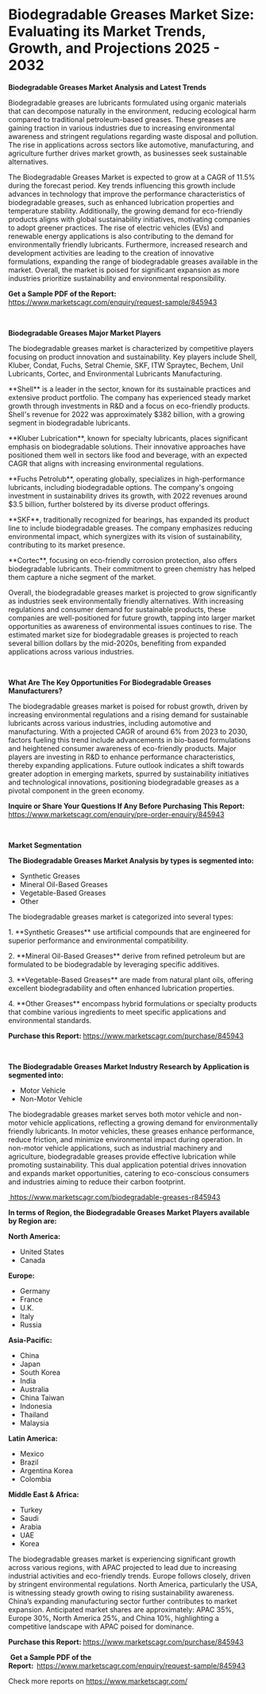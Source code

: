 <p><h1>Biodegradable Greases Market Size: Evaluating its Market Trends, Growth, and Projections 2025 - 2032</h1></p><p><strong>Biodegradable Greases Market Analysis and Latest Trends</strong></p>
<p><p>Biodegradable greases are lubricants formulated using organic materials that can decompose naturally in the environment, reducing ecological harm compared to traditional petroleum-based greases. These greases are gaining traction in various industries due to increasing environmental awareness and stringent regulations regarding waste disposal and pollution. The rise in applications across sectors like automotive, manufacturing, and agriculture further drives market growth, as businesses seek sustainable alternatives.</p><p>The Biodegradable Greases Market is expected to grow at a CAGR of 11.5% during the forecast period. Key trends influencing this growth include advances in technology that improve the performance characteristics of biodegradable greases, such as enhanced lubrication properties and temperature stability. Additionally, the growing demand for eco-friendly products aligns with global sustainability initiatives, motivating companies to adopt greener practices. The rise of electric vehicles (EVs) and renewable energy applications is also contributing to the demand for environmentally friendly lubricants. Furthermore, increased research and development activities are leading to the creation of innovative formulations, expanding the range of biodegradable greases available in the market. Overall, the market is poised for significant expansion as more industries prioritize sustainability and environmental responsibility.</p></p>
<p><strong>Get a Sample PDF of the Report:&nbsp;</strong> <a href="https://www.marketscagr.com/enquiry/request-sample/845943?utm_campaign=1869&utm_medium=2&utm_source=Github&utm_content=ia&utm_term=30012025&utm_id=biodegradable-greases">https://www.marketscagr.com/enquiry/request-sample/845943</a></p>
<p>&nbsp;</p>
<p><strong>Biodegradable Greases Major Market Players</strong></p>
<p><p>The biodegradable greases market is characterized by competitive players focusing on product innovation and sustainability. Key players include Shell, Kluber, Condat, Fuchs, Setral Chemie, SKF, ITW Spraytec, Bechem, Unil Lubricants, Cortec, and Environmental Lubricants Manufacturing.</p><p>**Shell** is a leader in the sector, known for its sustainable practices and extensive product portfolio. The company has experienced steady market growth through investments in R&D and a focus on eco-friendly products. Shell's revenue for 2022 was approximately $382 billion, with a growing segment in biodegradable lubricants.</p><p>**Kluber Lubrication**, known for specialty lubricants, places significant emphasis on biodegradable solutions. Their innovative approaches have positioned them well in sectors like food and beverage, with an expected CAGR that aligns with increasing environmental regulations.</p><p>**Fuchs Petrolub**, operating globally, specializes in high-performance lubricants, including biodegradable options. The company's ongoing investment in sustainability drives its growth, with 2022 revenues around $3.5 billion, further bolstered by its diverse product offerings.</p><p>**SKF**, traditionally recognized for bearings, has expanded its product line to include biodegradable greases. The company emphasizes reducing environmental impact, which synergizes with its vision of sustainability, contributing to its market presence.</p><p>**Cortec**, focusing on eco-friendly corrosion protection, also offers biodegradable lubricants. Their commitment to green chemistry has helped them capture a niche segment of the market.</p><p>Overall, the biodegradable greases market is projected to grow significantly as industries seek environmentally friendly alternatives. With increasing regulations and consumer demand for sustainable products, these companies are well-positioned for future growth, tapping into larger market opportunities as awareness of environmental issues continues to rise. The estimated market size for biodegradable greases is projected to reach several billion dollars by the mid-2020s, benefiting from expanded applications across various industries.</p></p>
<p>&nbsp;</p>
<p><strong>What Are The Key Opportunities For Biodegradable Greases Manufacturers?</strong></p>
<p><p>The biodegradable greases market is poised for robust growth, driven by increasing environmental regulations and a rising demand for sustainable lubricants across various industries, including automotive and manufacturing. With a projected CAGR of around 6% from 2023 to 2030, factors fueling this trend include advancements in bio-based formulations and heightened consumer awareness of eco-friendly products. Major players are investing in R&D to enhance performance characteristics, thereby expanding applications. Future outlook indicates a shift towards greater adoption in emerging markets, spurred by sustainability initiatives and technological innovations, positioning biodegradable greases as a pivotal component in the green economy.</p></p>
<p><strong>Inquire or Share Your Questions If Any Before Purchasing This Report:</strong> <a href="https://www.marketscagr.com/enquiry/pre-order-enquiry/845943?utm_campaign=1869&utm_medium=2&utm_source=Github&utm_content=ia&utm_term=30012025&utm_id=biodegradable-greases">https://www.marketscagr.com/enquiry/pre-order-enquiry/845943</a></p>
<p>&nbsp;</p>
<p><strong>Market Segmentation</strong></p>
<p><strong>The Biodegradable Greases Market Analysis by types is segmented into:</strong></p>
<p><ul><li>Synthetic Greases</li><li>Mineral Oil-Based Greases</li><li>Vegetable-Based Greases</li><li>Other</li></ul></p>
<p><p>The biodegradable greases market is categorized into several types: </p><p>1. **Synthetic Greases** use artificial compounds that are engineered for superior performance and environmental compatibility.</p><p>2. **Mineral Oil-Based Greases** derive from refined petroleum but are formulated to be biodegradable by leveraging specific additives.</p><p>3. **Vegetable-Based Greases** are made from natural plant oils, offering excellent biodegradability and often enhanced lubrication properties.</p><p>4. **Other Greases** encompass hybrid formulations or specialty products that combine various ingredients to meet specific applications and environmental standards.</p></p>
<p><strong>Purchase this Report:&nbsp;</strong><a href="https://www.marketscagr.com/purchase/845943?utm_campaign=1869&utm_medium=2&utm_source=Github&utm_content=ia&utm_term=30012025&utm_id=biodegradable-greases">https://www.marketscagr.com/purchase/845943</a></p>
<p>&nbsp;</p>
<p><strong>The Biodegradable Greases Market Industry Research by Application is segmented into:</strong></p>
<p><ul><li>Motor Vehicle</li><li>Non-Motor Vehicle</li></ul></p>
<p><p>The biodegradable greases market serves both motor vehicle and non-motor vehicle applications, reflecting a growing demand for environmentally friendly lubricants. In motor vehicles, these greases enhance performance, reduce friction, and minimize environmental impact during operation. In non-motor vehicle applications, such as industrial machinery and agriculture, biodegradable greases provide effective lubrication while promoting sustainability. This dual application potential drives innovation and expands market opportunities, catering to eco-conscious consumers and industries aiming to reduce their carbon footprint.</p></p>
<p><a href="https://www.marketscagr.com/biodegradable-greases-r845943?utm_campaign=1869&utm_medium=2&utm_source=Github&utm_content=ia&utm_term=30012025&utm_id=biodegradable-greases">&nbsp;https://www.marketscagr.com/biodegradable-greases-r845943</a></p>
<p><strong>In terms of Region, the Biodegradable Greases Market Players available by Region are:</strong></p>
<p>
    <p> <strong> North America: </strong>
        <ul>
            <li>United States</li>
            <li>Canada</li>
        </ul>
        </p> 
    <p> <strong> Europe: </strong>
        <ul>
            <li>Germany</li>
            <li>France</li>
            <li>U.K.</li>
            <li>Italy</li>
            <li>Russia</li>
        </ul>
        </p> 
    <p> <strong> Asia-Pacific: </strong>
        <ul>
            <li>China</li>
            <li>Japan</li>
            <li>South Korea</li>
            <li>India</li>
            <li>Australia</li>
            <li>China Taiwan</li>
            <li>Indonesia</li>
            <li>Thailand</li>
            <li>Malaysia</li>
        </ul>
        </p> 
    <p> <strong> Latin America: </strong>
        <ul>
            <li>Mexico</li>
            <li>Brazil</li>
            <li>Argentina Korea</li>
            <li>Colombia</li>
        </ul>
        </p> 
    <p> <strong> Middle East & Africa: </strong>
        <ul>
            <li>Turkey</li>
            <li>Saudi</li>
            <li>Arabia</li>
            <li>UAE</li>
            <li>Korea</li>
        </ul>
    </p>
    </p>
<p><p>The biodegradable greases market is experiencing significant growth across various regions, with APAC projected to lead due to increasing industrial activities and eco-friendly trends. Europe follows closely, driven by stringent environmental regulations. North America, particularly the USA, is witnessing steady growth owing to rising sustainability awareness. China’s expanding manufacturing sector further contributes to market expansion. Anticipated market shares are approximately: APAC 35%, Europe 30%, North America 25%, and China 10%, highlighting a competitive landscape with APAC poised for dominance.</p></p>
<p><strong>Purchase this Report: </strong><a href="https://www.marketscagr.com/purchase/845943?utm_campaign=1869&utm_medium=2&utm_source=Github&utm_content=ia&utm_term=30012025&utm_id=biodegradable-greases">https://www.marketscagr.com/purchase/845943</a></p>
<p>&nbsp;<strong>Get a Sample PDF of the Report:&nbsp;&nbsp;</strong><a href="https://www.marketscagr.com/enquiry/request-sample/845943?utm_campaign=1869&utm_medium=2&utm_source=Github&utm_content=ia&utm_term=30012025&utm_id=biodegradable-greases">https://www.marketscagr.com/enquiry/request-sample/845943</a></p>
<p><strong></strong></p>
<p>Check more reports on <a href="https://www.marketscagr.com/?utm_campaign=1869&utm_medium=2&utm_source=Github&utm_content=ia&utm_term=30012025&utm_id=biodegradable-greases">https://www.marketscagr.com/</a></p>